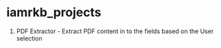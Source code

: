 # iamrkb_projects

1. PDF Extractor - Extract PDF content in to the fields based on the User selection
